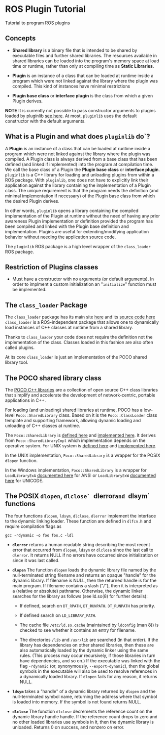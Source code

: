 
# ROS Plugin Tutorial

Tutorial to program ROS plugins

## Concepts

- **Shared library** is a binary file that is intended to be shared by executable files and further shared libraries. 
The resources available in shared libraries can be loaded into the program's memory space at load time or runtime, rather than only at compiling time as **Static Libraries**.

- **Plugin** is an instance of a class that can be loaded at runtime inside a program which were not linked against the library where the plugin was compiled. This kind of instances have minimal restrictions

- **Plugin base class** or **interface plugin** is the class from which a given Plugin derives.


**NOTE** It is currently not possible to pass constructor arguments to plugins loaded by pluginlib [see here](https://github.com/ros/pluginlib/issues/127#issuecomment-421419008). At most, `pluginlib` uses the default constructor with the default arguments.

## What is a Plugin and what does `pluginlib` do`?

A **Plugin** is an instance of a class that can be loaded at runtime inside a program which were not linked against the library where the plugin was compiled.
A Plugin class is always derived from a base class that has been defined (and linked if implemented) into the program at compilation time.
We call the base class of a Plugin the **Plugin base class** or **interface plugin**.
`pluginlib` is a C++ library for loading and unloading plugins from within a ROS package.
With `pluginlib`, one does not have to explicitly link their application against the library containing the implementation of a Plugin class.
The unique requirement is that the program needs the definition (and minimal implementation if necessary) of the Plugin base class from which the desired Plugin derives.

In other words, `pluginlib` opens a library containing the compiled implementation of the Plugin at runtime without the need of having any prior awareness Plugin implementation or definition provided the program has been compiled and linked with the Plugin base definition and implementation. 
Plugins are useful for extending/modifying application behavior without needing the application source code.

The `pluginlib` ROS package is a high level wrapper of the `class_loader` ROS package.

## Restriction of Plugins classes

- Must have a constructor with no arguments (or default arguments). In order to implment a custom initialization an "`initialize`" function must be implemented.

## The `class_loader` Package

The `class_loader` package has its main site [here](http://wiki.ros.org/class_loader) and its [source code here](https://github.com/ros/class_loader) `class_loader` is a ROS-independent package that allows one to dynamically load instances of C++ classes at runtime from a shared library.

Thanks to `class_loader` your code does not require the definition not the implementation of the class.
Classes loaded in this fashion are also often called plugins.

At its core `class_loader` is just an implementation of the POCO shared library tool.

## The POCO shared library class

The [POCO C++ libraries](https://pocoproject.org) are a collection of open source C++ class libraries that simplify and accelerate the development of network-centric, portable applications in C++.

For loading (and unloading) shared libraries at runtime, POCO has a low-level `Poco::SharedLibrary` class. 
Based on it is the `Poco::ClassLoader` class template and supporting framework, allowing dynamic loading and unloading of C++ classes at runtime. 

The `Poco::SharedLibrary` is [defined here](https://github.com/austinsc/Poco/blob/f459e1ddb12354edd5c9908b2d53ec129bdcfa98/Foundation/include/Poco/SharedLibrary.h#L64) and [implemented here](https://github.com/austinsc/Poco/blob/master/Foundation/src/SharedLibrary.cpp).
It derives from `Poco::SharedLibraryImpl` which implementation depends on the operative system.
For UNIX system is [defined here](https://github.com/austinsc/Poco/blob/f459e1ddb12354edd5c9908b2d53ec129bdcfa98/Foundation/include/Poco/SharedLibrary_UNIX.h#L50) and [implemented here](https://github.com/austinsc/Poco/blob/master/Foundation/src/SharedLibrary_UNIX.cpp).

In the UNIX implementation, `Poco::SharedLibrary` is a wrapper for the POSIX `dlopen` function.

In the Windows implementation, `Poco::SharedLibrary` is a wrapper for `LoadLibraryExA` [documented here](https://docs.microsoft.com/en-us/windows/win32/api/libloaderapi/nf-libloaderapi-loadlibraryexa) for ANSI or `LoadLibraryExW` [documented here](https://docs.microsoft.com/en-us/windows/win32/api/libloaderapi/nf-libloaderapi-loadlibraryexw) for UNICODE.

## The POSIX `dlopen`,  ``dlclose` ``dlerror`and `dlsym` functions

The four functions `dlopen`, `ldsym`, `dlclose`, `dlerror` implement the interface to the dynamic linking loader.
These function are defined in `dlfcn.h` and require compilation flags as
```
gcc -rdynamic -o foo foo.c -ldl 
```

- **`dlerror`** returns a human readable string describing the most recent error that occurred from `dlopen`, `ldsym` or `dlclose` since the last call to `dlerror`. 
It returns NULL if no errors have occurred since initialization or since it was last called.

- **`dlopen`** The function `dlopen` loads the dynamic library file named by the null-terminated string filename and returns an opaque "handle" for the dynamic library.
If filename is NULL, then the returned handle is for the main program. 
If filename contains a slash ("/"), then it is interpreted as a (relative or absolute) pathname. 
Otherwise, the dynamic linker searches for the library as follows (see ld.so(8) for further details):
    - If defined, search on `DT_RPATH`, `DT_RUNPATH`. `DT_RUNPATH` has priority.

    - If defined search on `LD_LIBRARY_PATH`. 
    - The cache file `/etc/ld.so.cache` (maintained by `ldconfig` (man 8)) is checked to see whether it contains an entry for filename.
    - The directories `/lib` and `/usr/lib` are searched (in that order).
If the library has dependencies on other shared libraries, then these are also automatically loaded by the dynamic linker using the same rules.
(This process may occur recursively, if those libraries in turn have dependencies, and so on.)
If the executable was linked with the flag `-rdynamic` (or, synonymously, `--export-dynamic`), then the global symbols in the executable will also be used to resolve references in a dynamically loaded library.
If `dlopen` fails for any reason, it returns NULL.

- **`ldsym`**  takes a "handle" of a dynamic library returned by `dlopen` and the null-terminated symbol name, returning the address where that symbol is loaded into memory. 
If the symbol is not found returns NULL.

- **`dlclose`** The function `dlclose` decrements the reference count on the dynamic library handle handle. 
If the reference count drops to zero and no other loaded libraries use symbols in it, then the dynamic library is unloaded.
Returns 0 on success, and nonzero on error.
